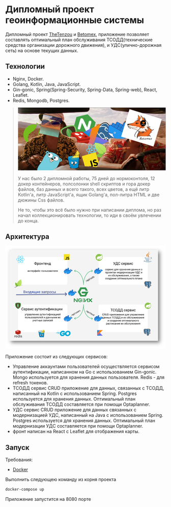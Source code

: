 # Дипломный проект геоинформационные системы

Дипломный проект [TheTenzou](https://github.com/TheTenzou) и [Betomex](https://github.com/betomex), приложение позволяет составлять оптимальный план обслуживания ТСОДД(технические средства организации дорожного движения), и УДС(улично-дорожная сеть) на основе текущих данных.

## Технологии

 - Nginx, Docker.
 - Golang, Kotlin, Java, JavaScript.
 - Gin-gonic, Spring(Spring-Security, Spring-Data, Spring-web), React, Leaflet.
 - Redis, Mongodb, Postgres.

> ![fear and loathing in diplomnaya rabota](./images/fear_and_loathing_in_diplomnaya_rabota.PNG)
> 
> У нас было 
> 2 дипломной работы, 
> 75 дней до нормоконтоля,
> 12 докер контейнеров,
> полсолонки shell скриптов и гора докер файлов,
> баз данных и всего такого, всех цветов,
> а ещё литр Kotlin'а, литр JavaScript'a, ящик Golang'a, пол-литра HTML и две дюжины Css файлов.
>
> Не то, чтобы это всё было нужно при написании диплома, но раз начал коллекционировать технологии, то иди в своём увлечении до конца.

## Архитектура

![Link](./images/architecture.png)

Приложение состоит из следующих сервисов:
 - Управление аккаунтами пользователей осуществляется сервисом аутентификации, написанном на Go с использованием Gin-gonic. Mongo используется для хранения данных пользователя. Redis - для refresh токенов.
 - ТСОДД сервис CRUD приложение для данных, связанных с ТСОДД, написанный на Kotlin с использованием Spring. Postgres используется для хранения данных. Оптимальный план обслуживания ТСОДД составляется при помощи Optaplanner.
 - УДС сервис CRUD приложение для данных связанных с модернизацией УДС, написанный на Java с использованием Spring. Postgres используется для хранения данных. Оптимальный план модернизации УДС составляется при помощи Optaplanner.
 - фронт написан на React с Leaflet для отображения карты.

## Запуск

Требования:
 - [Docker](https://www.docker.com/)

Выполнить следующею команду из корня проекта
```sh
docker-compose up
```

Приложение запустится на 8080 порте
